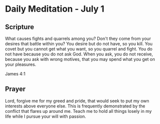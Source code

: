 # Daily Meditation - July 1

## Scripture

What causes fights and quarrels among you? Don't they come from your desires
that battle within you? You desire but do not have, so you kill. You covet
but you cannot get what you want, so you quarrel and fight. You do not have
because you do not ask God. When you ask, you do not receive, because you ask
with wrong motives, that you may spend what you get on your pleasures.

James 4:1


## Prayer

Lord, forgive me for my greed and pride, that would seek to put my own
interests above everyone else.  This is frequently demonstrated by 
the conflict that flares up around me.  Teach me to hold all things
losely in my life while I pursue your will with passion.

